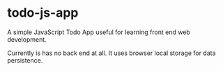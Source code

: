 todo-js-app
===========
A simple JavaScript Todo App useful for learning front end web development.

Currently is has no back end at all. It uses browser local storage for data persistence.
